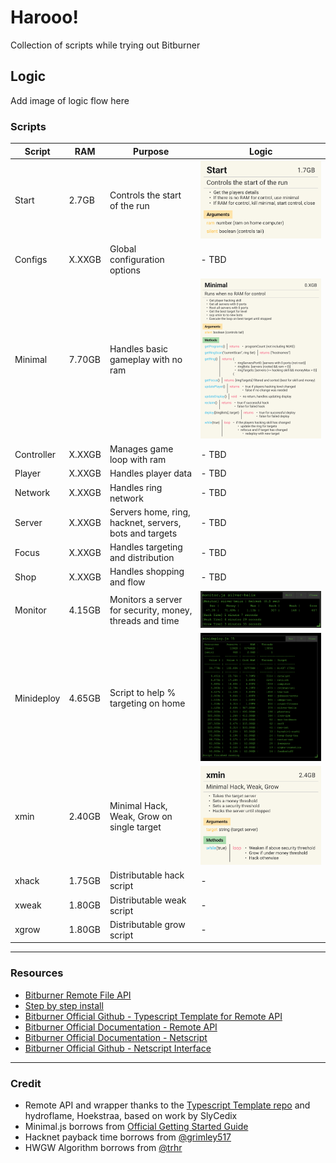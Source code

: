 # Harooo!

Collection of scripts while trying out Bitburner

## Logic

Add image of logic flow here

### Scripts

| Script     | RAM    | Purpose                                                 | Logic                                               |
| ---------- | ------ | ------------------------------------------------------- | --------------------------------------------------- |
| Start      | 2.7GB  | Controls the start of the run                           | ![Start](docs/Module-Start.jpg?raw=true)            |
| Configs    | X.XXGB | Global configuration options                            | - TBD                                               |
| Minimal    | 7.70GB | Handles basic gameplay with no ram                      | ![Minimal](docs/Module-Minimal.jpg?raw=true)        |
| Controller | X.XXGB | Manages game loop with ram                              | - TBD                                               |
| Player     | X.XXGB | Handles player data                                     | - TBD                                               |
| Network    | X.XXGB | Handles ring network                                    | - TBD                                               |
| Server     | X.XXGB | Servers home, ring, hacknet, servers, bots and targets  | - TBD                                               |
| Focus      | X.XXGB | Handles targeting and distribution                      | - TBD                                               |
| Shop       | X.XXGB | Handles shopping and flow                               | - TBD                                               |
| Monitor    | 4.15GB | Monitors a server for security, money, threads and time | ![Monitor](docs/Module-Monitor.png?raw=true)        |
| Minideploy | 4.65GB | Script to help % targeting on home                      | ![Mini Deploy](docs/Module-Minideploy.png?raw=true) |
| xmin       | 2.40GB | Minimal Hack, Weak, Grow on single target               | ![xmin](docs/Module-xmin.jpg?raw=true)              |
| xhack      | 1.75GB | Distributable hack script                               | -                                                   |
| xweak      | 1.80GB | Distributable weak script                               | -                                                   |
| xgrow      | 1.80GB | Distributable grow script                               | -                                                   |

---

### Resources

- [Bitburner Remote File API](zRemoteAPI.md)
- [Step by step install](zBeginnersGuide.md)
- [Bitburner Official Github - Typescript Template for Remote API](https://github.com/bitburner-official/typescript-template)
- [Bitburner Official Documentation - Remote API](https://bitburner-official.readthedocs.io/en/latest/remoteapi.html)
- [Bitburner Official Documentation - Netscript](https://bitburner-official.readthedocs.io/en/latest/netscript.html)
- [Bitburner Official Github - Netscript Interface](https://github.com/bitburner-official/bitburner-src/blob/dev/markdown/bitburner.ns.md)

---

### Credit

- Remote API and wrapper thanks to the [Typescript Template repo](https://bitburner-official.readthedocs.io/en/latest/remoteapi.html) and hydroflame, Hoekstraa, based on work by SlyCedix
- Minimal.js borrows from [Official Getting Started Guide](https://bitburner-official.readthedocs.io/en/latest/guidesandtips/gettingstartedguideforbeginnerprogrammers.html)
- Hacknet payback time borrows from [@grimley517](https://gist.github.com/grimley517/c2d531976db057cede4ac8e367418971)
- HWGW Algorithm borrows from [@trhr](https://github.com/trhr/lets-play-bitburner/blob/ep7/hwgw.js)
